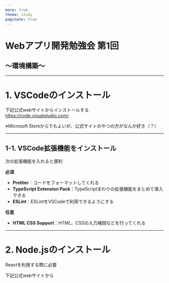 ```yaml
---
marp: true
theme: study
paginate: true
---
```

<!-- class: title -->

# Webアプリ開発勉強会 第1回
## ～環境構築～

---

<!-- class: -->

# 1. VSCodeのインストール
下記公式webサイトからインストールする  
https://code.visualstudio.com/

  
※Microsoft Storeからでもよいが、公式サイトのやつの方がなんか好き（？）

---

<!--  -->

## 1-1. VSCode拡張機能をインストール
次の拡張機能を入れると便利

**必須**
- **Prettier**：コードをフォーマットしてくれる
- **TypeScript Extension Pack**：TypeScriptまわりの拡張機能をまとめて導入できる
- **ESLint**：ESLintをVSCodeで利用できるようにする

**任意**
- **HTML CSS Support**：HTML、CSSの入力補間などを行ってくれる

---

# 2. Node.jsのインストール
Reactを利用する際に必要

下記公式webサイトから